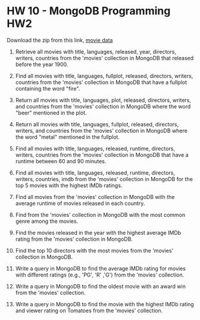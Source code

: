 # HW 10 - MongoDB Programming HW2

Download the zip from this link, [movie data](https://kevinli-webbertech.github.io/blog/md/courses/advanced_database/homework/movies.zip)

1. Retrieve all movies with title, languages, released, year, directors, writers, countries from the 'movies' collection in MongoDB that released before the year 1900.

2. Find all movies with title, languages, fullplot, released, directors, writers, countries from the 'movies' collection in MongoDB that have a fullplot containing the word "fire".

3. Return all movies with title, languages, plot, released, directors, writers, and countries from the 'movies' collection in MongoDB where the word "beer" mentioned in the plot.

4. Return all movies with title, languages, fullplot, released, directors, writers, and countries from the 'movies' collection in MongoDB where the word "metal" mentioned in the fullplot.

5. Find all movies with title, languages, released, runtime, directors, writers, countries from the 'movies' collection in MongoDB that have a runtime between 60 and 90 minutes.

6. Find all movies with title, languages, released, runtime, directors, writers, countries, imdb from the 'movies' collection in MongoDB for the top 5 movies with the highest IMDb ratings.

7. Find all movies from the 'movies' collection in MongoDB with the average runtime of movies released in each country.

8. Find from the 'movies' collection in MongoDB with the most common genre among the movies.

9. Find the movies released in the year with the highest average IMDb rating from the 'movies' collection in MongoDB.

10. Find the top 10 directors with the most movies from the 'movies' collection in MongoDB.

11. Write a query in MongoDB to find the average IMDb rating for movies with different ratings (e.g., 'PG', 'R' ,'G') from the 'movies' collection.

12. Write a query in MongoDB to find the oldest movie with an award win from the 'movies' collection.

13. Write a query in MongoDB to find the movie with the highest IMDb rating and viewer rating on Tomatoes from the 'movies' collection.
